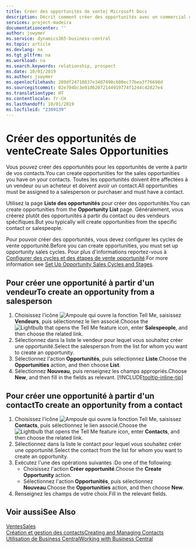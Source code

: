 ```yaml
---
title: Créer des opportunités de vente| Microsoft Docs
description: Décrit comment créer des opportunités avec un commercial ou un contact dans Business Central.
services: project-madeira
documentationcenter: ''
author: jswymer
ms.service: dynamics365-business-central
ms.topic: article
ms.devlang: na
ms.tgt_pltfrm: na
ms.workload: na
ms.search.keywords: relationship, prospect
ms.date: 10/01/2019
ms.author: jswymer
ms.openlocfilehash: 209df24710837e3407498c600ec77bea3f76690d
ms.sourcegitcommit: 02e704bc3e01d62072144919774f1244c42827e4
ms.translationtype: HT
ms.contentlocale: fr-CH
ms.lasthandoff: 10/01/2019
ms.locfileid: "2309139"
---
```

# <a name="create-sales-opportunities"></a><span data-ttu-id="10b86-103">Créer des opportunités de vente</span><span class="sxs-lookup"><span data-stu-id="10b86-103">Create Sales Opportunities</span></span>
<span data-ttu-id="10b86-104">Vous pouvez créer des opportunités pour les opportunités de vente à partir de vos contacts.</span><span class="sxs-lookup"><span data-stu-id="10b86-104">You can create opportunities for the sales opportunities you have on your contacts.</span></span> <span data-ttu-id="10b86-105">Toutes les opportunités doivent être affectées à un vendeur ou un acheteur et doivent avoir un contact.</span><span class="sxs-lookup"><span data-stu-id="10b86-105">All opportunities must be assigned to a salesperson or purchaser and must have a contact.</span></span>

<span data-ttu-id="10b86-106">Utilisez la page **Liste des opportunités** pour créer des opportunités.</span><span class="sxs-lookup"><span data-stu-id="10b86-106">You can create opportunities from the **Opportunity List** page.</span></span> <span data-ttu-id="10b86-107">Généralement, vous créerez plutôt des opportunités à partir du contact ou des vendeurs spécifiques.</span><span class="sxs-lookup"><span data-stu-id="10b86-107">But you typically will create opportunities from the specific contact or salespeople.</span></span>

<span data-ttu-id="10b86-108">Pour pouvoir créer des opportunités, vous devez configurer les cycles de vente opportunité.</span><span class="sxs-lookup"><span data-stu-id="10b86-108">Before you can create opportunities, you must set up opportunity sales cycles.</span></span> <span data-ttu-id="10b86-109">Pour plus d'informations reportez-vous à [Configurer des cycles et des étapes de vente opportunité](marketing-how-setup-opportunity-sales-cycles-stages.md).</span><span class="sxs-lookup"><span data-stu-id="10b86-109">For more information see [Set Up Opportunity Sales Cycles and Stages](marketing-how-setup-opportunity-sales-cycles-stages.md).</span></span>

## <a name="to-create-an-opportunity-from-a-salesperson"></a><span data-ttu-id="10b86-110">Pour créer une opportunité à partir d'un vendeur</span><span class="sxs-lookup"><span data-stu-id="10b86-110">To create an opportunity from a salesperson</span></span>
1. <span data-ttu-id="10b86-111">Choisissez l'icône ![Ampoule qui ouvre la fonction Tell Me](media/ui-search/search_small.png "Dites-moi ce que vous voulez faire"), saisissez **Vendeurs**, puis sélectionnez le lien associé.</span><span class="sxs-lookup"><span data-stu-id="10b86-111">Choose the ![Lightbulb that opens the Tell Me feature](media/ui-search/search_small.png "Tell me what you want to do") icon, enter **Salespeople**, and then choose the related link.</span></span>
2. <span data-ttu-id="10b86-112">Sélectionnez dans la liste le vendeur pour lequel vous souhaitez créer une opportunité.</span><span class="sxs-lookup"><span data-stu-id="10b86-112">Select the salesperson from the list for whom you want to create an opportunity.</span></span>
3. <span data-ttu-id="10b86-113">Sélectionnez l'action **Opportunités**, puis sélectionnez **Liste**.</span><span class="sxs-lookup"><span data-stu-id="10b86-113">Choose the **Opportunities** action, and then choose **List**.</span></span>
4. <span data-ttu-id="10b86-114">Sélectionnez **Nouveau**, puis renseignez les champs appropriés.</span><span class="sxs-lookup"><span data-stu-id="10b86-114">Choose **New**, and then fill in the fields as relevant.</span></span> [!INCLUDE[tooltip-inline-tip](includes/tooltip-inline-tip_md.md)]  



## <a name="to-create-an-opportunity-from-a-contact"></a><span data-ttu-id="10b86-115">Pour créer une opportunité à partir d'un contact</span><span class="sxs-lookup"><span data-stu-id="10b86-115">To create an opportunity from a contact</span></span>
1. <span data-ttu-id="10b86-116">Choisissez l'icône ![Ampoule qui ouvre la fonction Tell Me](media/ui-search/search_small.png "Dites-moi ce que vous voulez faire"), saisissez **Contacts**, puis sélectionnez le lien associé.</span><span class="sxs-lookup"><span data-stu-id="10b86-116">Choose the ![Lightbulb that opens the Tell Me feature](media/ui-search/search_small.png "Tell me what you want to do") icon, enter **Contacts**, and then choose the related link.</span></span>
2. <span data-ttu-id="10b86-117">Sélectionnez dans la liste le contact pour lequel vous souhaitez créer une opportunité.</span><span class="sxs-lookup"><span data-stu-id="10b86-117">Select the contact from the list for whom you want to create an opportunity.</span></span>
3. <span data-ttu-id="10b86-118">Exécutez l'une des opérations suivantes :</span><span class="sxs-lookup"><span data-stu-id="10b86-118">Do one of the following:</span></span>
   * <span data-ttu-id="10b86-119">Choisissez l'action **Créer opportunité**.</span><span class="sxs-lookup"><span data-stu-id="10b86-119">Choose the **Create Opportunity** action.</span></span>
   * <span data-ttu-id="10b86-120">Sélectionnez l'action **Opportunités**, puis sélectionnez **Nouveau**.</span><span class="sxs-lookup"><span data-stu-id="10b86-120">Choose the  **Opportunities** action, and then choose **New**.</span></span>
4. <span data-ttu-id="10b86-121">Renseignez les champs de votre choix.</span><span class="sxs-lookup"><span data-stu-id="10b86-121">Fill in the relevant fields.</span></span>

## <a name="see-also"></a><span data-ttu-id="10b86-122">Voir aussi</span><span class="sxs-lookup"><span data-stu-id="10b86-122">See Also</span></span>
[<span data-ttu-id="10b86-123">Ventes</span><span class="sxs-lookup"><span data-stu-id="10b86-123">Sales</span></span>](sales-manage-sales.md)  
[<span data-ttu-id="10b86-124">Création et gestion des contacts</span><span class="sxs-lookup"><span data-stu-id="10b86-124">Creating and Managing Contacts</span></span>](marketing-contacts.md)  
[<span data-ttu-id="10b86-125">Utilisation de Business Central</span><span class="sxs-lookup"><span data-stu-id="10b86-125">Working with Business Central</span></span>](ui-work-product.md)
